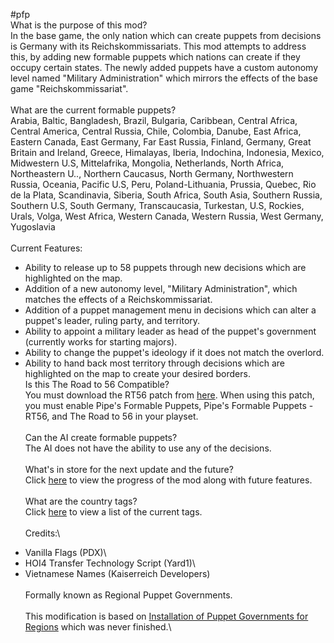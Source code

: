 #pfp \
What is the purpose of this mod?\
In the base game, the only nation which can create puppets from decisions is Germany with its Reichskommissariats. This mod attempts to address this, by adding new formable puppets which nations can create if they occupy certain states. The newly added puppets have a custom autonomy level named "Military Administration" which mirrors the effects of the base game "Reichskommissariat".\
\
What are the current formable puppets?\
Arabia, Baltic, Bangladesh, Brazil, Bulgaria, Caribbean, Central Africa, Central America, Central Russia, Chile, Colombia, Danube, East Africa, Eastern Canada, East Germany, Far East Russia, Finland, Germany, Great Britain and Ireland, Greece, Himalayas, Iberia, Indochina, Indonesia, Mexico, Midwestern U.S, Mittelafrika, Mongolia, Netherlands, North Africa, Northeastern U.., Northern Caucasus, North Germany, Northwestern Russia, Oceania, Pacific U.S, Peru, Poland-Lithuania, Prussia, Quebec, Rio de la Plata, Scandinavia, Siberia, South Africa, South Asia, Southern Russia, Southern U.S, South Germany, Transcaucasia, Turkestan, U.S, Rockies, Urals, Volga, West Africa, Western Canada, Western Russia, West Germany, Yugoslavia\
\
Current Features:
* Ability to release up to 58 puppets through new decisions which are highlighted on the map.
* Addition of a new autonomy level, "Military Administration", which matches the effects of a Reichskommissariat.
* Addition of a puppet management menu in decisions which can alter a puppet's leader, ruling party, and territory.
* Ability to appoint a military leader as head of the puppet's government (currently works for starting majors).
* Ability to change the puppet's ideology if it does not match the overlord.
* Ability to hand back most territory through decisions which are highlighted on the map to create your desired borders.
\
Is this The Road to 56 Compatible?\
You must download the RT56 patch from [here](https://steamcommunity.com/sharedfiles/filedetails/?id=2249537694). When using this patch, you must enable Pipe's Formable Puppets, Pipe's Formable Puppets - RT56, and The Road to 56 in your playset.\
\
Can the AI create formable puppets?\
The AI does not have the ability to use any of the decisions.\
\
What's in store for the next update and the future?\
Click [here](https://trello.com/b/iWKmwAuP/p%C3%ADp%C3%A9s-formable-puppets) to view the progress of the mod along with future features.\
\
What are the country tags?\
Click [here](https://github.com/felipe-alvarezv/regional-puppet-governments) to view a list of the current tags.\
\
Credits:\
- Vanilla Flags (PDX)\
- HOI4 Transfer Technology Script (Yard1)\
- Vietnamese Names (Kaiserreich Developers)\
\
Formally known as Regional Puppet Governments.\
\
This modification is based on [Installation of Puppet Governments for Regions](https://steamcommunity.com/sharedfiles/filedetails/?id=1521542000) which was never finished.\